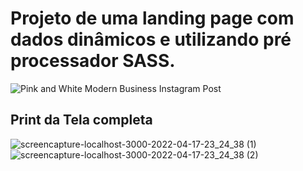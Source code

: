 # Projeto de uma landing page com dados dinâmicos e utilizando pré processador SASS.

![Pink and White Modern Business Instagram Post](https://user-images.githubusercontent.com/84424883/163745377-dc9db9d6-e2e8-46e1-9f46-ced68010a1cf.png)

## Print da Tela completa

![screencapture-localhost-3000-2022-04-17-23_24_38 (1)](https://user-images.githubusercontent.com/84424883/163745665-ca164d04-d08c-461c-8218-a64603b63e5c.png)
![screencapture-localhost-3000-2022-04-17-23_24_38 (2)](https://user-images.githubusercontent.com/84424883/163745685-07471522-abe1-4228-b315-9122ed2519f5.png)
